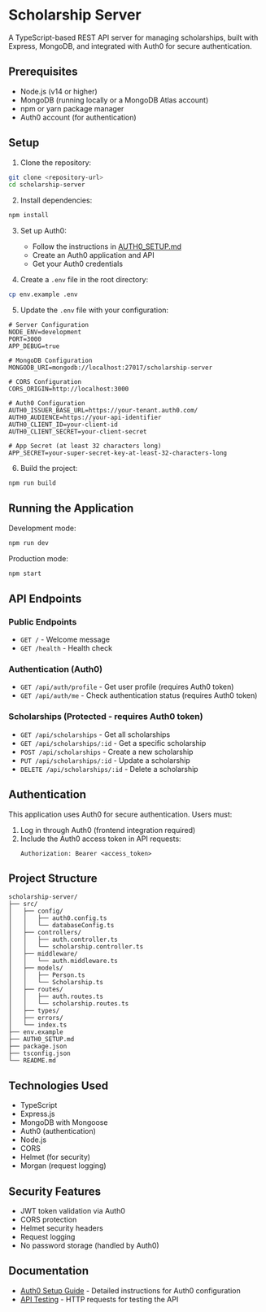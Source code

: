 # Scholarship Server

A TypeScript-based REST API server for managing scholarships, built with Express, MongoDB, and integrated with Auth0 for secure authentication.

## Prerequisites

- Node.js (v14 or higher)
- MongoDB (running locally or a MongoDB Atlas account)
- npm or yarn package manager
- Auth0 account (for authentication)

## Setup

1. Clone the repository:
```bash
git clone <repository-url>
cd scholarship-server
```

2. Install dependencies:
```bash
npm install
```

3. Set up Auth0:
   - Follow the instructions in [AUTH0_SETUP.md](./AUTH0_SETUP.md)
   - Create an Auth0 application and API
   - Get your Auth0 credentials

4. Create a `.env` file in the root directory:
```bash
cp env.example .env
```

5. Update the `.env` file with your configuration:
```env
# Server Configuration
NODE_ENV=development
PORT=3000
APP_DEBUG=true

# MongoDB Configuration
MONGODB_URI=mongodb://localhost:27017/scholarship-server

# CORS Configuration
CORS_ORIGIN=http://localhost:3000

# Auth0 Configuration
AUTH0_ISSUER_BASE_URL=https://your-tenant.auth0.com/
AUTH0_AUDIENCE=https://your-api-identifier
AUTH0_CLIENT_ID=your-client-id
AUTH0_CLIENT_SECRET=your-client-secret

# App Secret (at least 32 characters long)
APP_SECRET=your-super-secret-key-at-least-32-characters-long
```

6. Build the project:
```bash
npm run build
```

## Running the Application

Development mode:
```bash
npm run dev
```

Production mode:
```bash
npm start
```

## API Endpoints

### Public Endpoints
- `GET /` - Welcome message
- `GET /health` - Health check

### Authentication (Auth0)
- `GET /api/auth/profile` - Get user profile (requires Auth0 token)
- `GET /api/auth/me` - Check authentication status (requires Auth0 token)

### Scholarships (Protected - requires Auth0 token)
- `GET /api/scholarships` - Get all scholarships
- `GET /api/scholarships/:id` - Get a specific scholarship
- `POST /api/scholarships` - Create a new scholarship
- `PUT /api/scholarships/:id` - Update a scholarship
- `DELETE /api/scholarships/:id` - Delete a scholarship

## Authentication

This application uses Auth0 for secure authentication. Users must:

1. Log in through Auth0 (frontend integration required)
2. Include the Auth0 access token in API requests:
   ```
   Authorization: Bearer <access_token>
   ```

## Project Structure

```
scholarship-server/
├── src/
│   ├── config/
│   │   ├── auth0.config.ts
│   │   └── databaseConfig.ts
│   ├── controllers/
│   │   ├── auth.controller.ts
│   │   └── scholarship.controller.ts
│   ├── middleware/
│   │   └── auth.middleware.ts
│   ├── models/
│   │   ├── Person.ts
│   │   └── Scholarship.ts
│   ├── routes/
│   │   ├── auth.routes.ts
│   │   └── scholarship.routes.ts
│   ├── types/
│   ├── errors/
│   └── index.ts
├── env.example
├── AUTH0_SETUP.md
├── package.json
├── tsconfig.json
└── README.md
```

## Technologies Used

- TypeScript
- Express.js
- MongoDB with Mongoose
- Auth0 (authentication)
- Node.js
- CORS
- Helmet (for security)
- Morgan (request logging)

## Security Features

- JWT token validation via Auth0
- CORS protection
- Helmet security headers
- Request logging
- No password storage (handled by Auth0)

## Documentation

- [Auth0 Setup Guide](./AUTH0_SETUP.md) - Detailed instructions for Auth0 configuration
- [API Testing](./src/api-test.http) - HTTP requests for testing the API 